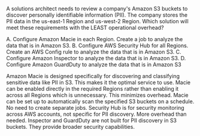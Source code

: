 A solutions architect needs to review a company's Amazon S3 buckets to discover personally identifiable information (PII). The company stores the PII data in the us-east-1 Region and us-west-2 Region. Which solution will meet these requirements with the LEAST operational overhead? 

A. Configure Amazon Macie in each Region. Create a job to analyze the data that is in Amazon S3. 
B. Configure AWS Security Hub for all Regions. Create an AWS Config rule to analyze the data that is in Amazon S3. 
C. Configure Amazon Inspector to analyze the data that is in Amazon S3. 
D. Configure Amazon GuardDuty to analyze the data that is in Amazon S3

Amazon Macie is designed specifically for discovering and classifying sensitive data like PII in S3. This makes it the optimal service to use. 
Macie can be enabled directly in the required Regions rather than enabling it across all Regions which is unnecessary. This minimizes overhead. 
Macie can be set up to automatically scan the specified S3 buckets on a schedule. No need to create separate jobs. 
Security Hub is for security monitoring across AWS accounts, not specific for PII discovery. More overhead than needed. 
Inspector and GuardDuty are not built for PII discovery in S3 buckets. They provide broader security capabilities.